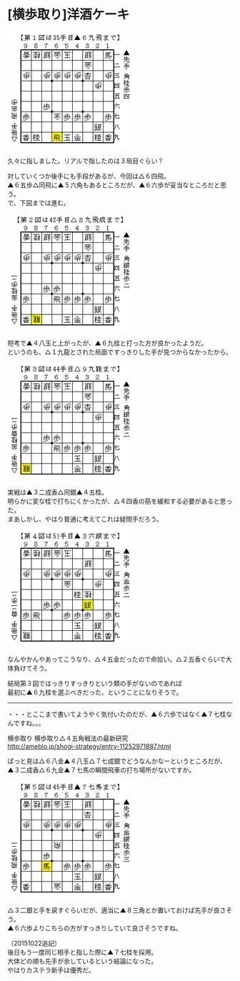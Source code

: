# [横歩取り]洋酒ケーキ  


![](images/20151011075857.png)  

久々に指しました。リアルで指したのは３局目ぐらい？  

対していくつか後手にも手段があるが、今回は△６四飛。  
▲６五歩△同飛に▲５六角もあるところだが、▲６六歩が妥当なところだと思う。  
で、下図までは進む。  

![](images/20151011075858.png)  

短考で▲４八玉と上がったが、▲６九桂と打った方が良かったようだ。  
というのも、△１九龍とされた局面ですっきりした手が見つからなかったから。  

![](images/20151011075859.png)  

実戦は▲３二成香△同銀▲４五桂。  
明らかに変な桂で打ちにくかったが、△４四香の筋を緩和する必要があると思った。  
まあしかし、やはり普通に考えてこれは疑問手だろう。  

![](images/20151011075900.png)  

なんやかんやあってこうなり、△４五金だったので命拾い。△２五香ぐらいで大体負けてそう。  

結局第３図ではっきりすっきりという類の手がないのであれば  
最初に▲６九桂を選ぶべきだった、ということになりそうで。  

----------  

・・・とここまで書いてようやく気付いたのだが、▲６六歩ではなく▲７七桂なんですね。。。  

横歩取り 横歩取り△４五角戦法の最新研究  
http://ameblo.jp/shogi-strategy/entry-11252971887.html  

ぱっと見は△６八金▲４八玉△７七成銀でどうなんかなーというところだが、  
▲３二成香△６九金▲７七馬の瞬間飛車の打ち場所がないですか。  

![](images/20151011075901.png)  

△３二銀と手を戻すぐらいだが、適当に▲８三角とか置いておけば先手が良さそう。  
▲６六歩よりこちらの方がすっきりしていて良さそうですね。  

（20151022追記）  
後日もう一度同じ相手と指した際に▲７七桂を採用。  
大体どの順も先手が余しているという結論になった。  
やはりカステラ新手は優秀だ。  
